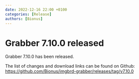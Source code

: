 ```yaml
---
date: 2022-12-16 22:00 +0100
categories: [Release]
authors: [Bionus]
---
```



# Grabber 7.10.0 released

Grabber 7.10.0 has been released.

The list of changes and download links can be found on Github:  
<https://github.com/Bionus/imgbrd-grabber/releases/tag/v7.10.0>